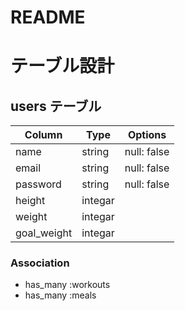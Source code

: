 # README

# テーブル設計

## users テーブル

| Column          | Type      | Options     |
| --------        | ------    | ----------- |
| name            | string    | null: false |
| email           | string    | null: false |
| password        | string    | null: false |
| height          | integar   |             |
| weight          | integar   |             |
| goal_weight     | integar   |             |

### Association

- has_many :workouts
- has_many :meals